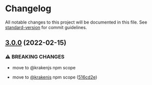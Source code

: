 # Changelog

All notable changes to this project will be documented in this file. See [standard-version](https://github.com/conventional-changelog/standard-version) for commit guidelines.

## [3.0.0](https://github.com/krakenjs/cross-domain-utils/compare/v2.0.38...v3.0.0) (2022-02-15)


### ⚠ BREAKING CHANGES

* move to @krakenjs npm scope

* move to [@krakenjs](https://github.com/krakenjs) npm scope ([516cd2e](https://github.com/krakenjs/cross-domain-utils/commit/516cd2e88ed58416528ddb4d922515ea350cfe22))
